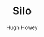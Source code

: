 ---
permalink: false
title: Silo
author: Hugh Howey
year: 2014
width: 11
height: 17.6
pages: 640
color: '#F27E32'
revertCtaTextColor: false
publisher: Actes Sud
link: https://www.actes-sud.fr/node/49841
description: "Après une catastrophe mondiale dont même les anciens ne se souviennent pas, une micro-humanité se retrouve confinée dans un immense Silo sous-terrain. Les dissidents sont condamnés à sortir... Plus un thriller dystopique qu'un roman de SF, <cite>Silo</cite> joue le mystère jusqu'au bout. Difficile de décrocher de ce roman très accessible et prenant."
---
